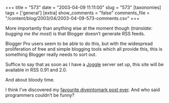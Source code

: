 +++
title = "573"
date = "2003-04-09 11:11:00"
slug = "573"
[taxonomies]
tags = ['general']
[extra]
show_comments = "false"
comments_file = "/content/blog/2003/04/2003-04-09-573-comments.csv"
+++

More importantly than anything else at the moment though (*translate: bugging me the most*) is that Blogger doesn’t generate RSS feeds.

Blogger Pro users seem to be able to do this, but with the widespread proliferation of free and simple blogging tools which all provide this, this is something Blogger really needs to sort out.

Suffice to say that as soon as I have a [Joggle](http://sourceforge.net/projects/joggle "Jabber-based blogging") server set up, this site will be available in RSS 0.91 and 2.0.

And about bloody time.

I think I’ve discovered my [favourite diveintomark post ever](http://diveintomark.org/archives/2002/11/22/debate.html "about Dave Winer"). And who said programmers couldn’t be funny?
